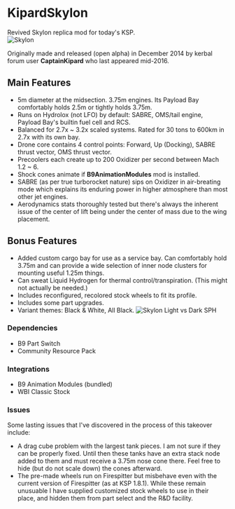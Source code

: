 # KipardSkylon
Revived Skylon replica mod for today's KSP.  
![Skylon](https://i.imgur.com/x4A0Qq8.jpg)


Originally made and released (open alpha) in December 2014 by kerbal forum user **CaptainKipard** who last appeared mid-2016.
## Main Features
* 5m diameter at the midsection. 3.75m engines. Its Payload Bay comfortably holds 2.5m or tightly holds 3.75m.
* Runs on Hydrolox (not LFO) by default: SABRE, OMS/tail engine, Payload Bay's builtin fuel cell and RCS.
* Balanced for 2.7x ~ 3.2x scaled systems. Rated for 30 tons to 600km in 2.7x with its own bay.
* Drone core contains 4 control points: Forward, Up (Docking), SABRE thrust vector, OMS thrust vector.
* Precoolers each create up to 200 Oxidizer per second between Mach 1.2 ~ 6.
* Shock cones animate if **B9AnimationModules** mod is installed.
* SABRE (as per true turborocket nature) sips on Oxidizer in air-breating mode which explains its enduring power in higher atmosphere than most other jet engines.
* Aerodynamics stats thoroughly tested but there's always the inherent issue of the center of lift being under the center of mass due to the wing placement.

## Bonus Features
* Added custom cargo bay for use as a service bay. Can comfortably hold 3.75m and can provide a wide selection of inner node clusters for mounting useful 1.25m things.
* Can sweat Liquid Hydrogen for thermal control/transpiration. (This might not actually be needed.)
* Includes reconfigured, recolored stock wheels to fit its profile.
* Includes some part upgrades.
* Variant themes: Black & White, All Black.
![Skylon Light vs Dark SPH](https://i.imgur.com/4Ohjqab.jpg)

### Dependencies
* B9 Part Switch
* Community Resource Pack

### Integrations
* B9 Animation Modules (bundled)
* WBI Classic Stock

### Issues
Some lasting issues that I've discovered in the process of this takeover include: 
* A drag cube problem with the largest tank pieces. I am not sure if they can be properly fixed. Until then these tanks have an extra stack node added to them and must receive a 3.75m nose cone there. Feel free to hide (but do not scale down) the cones afterward.
* The pre-made wheels run on Firespitter but misbehave even with the current version of Firespitter (as at KSP 1.8.1). While these remain unusuable I have supplied customized stock wheels to use in their place, and hidden them from part select and the R&D facility.
